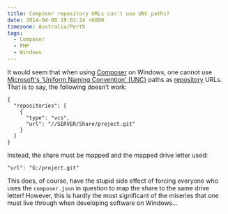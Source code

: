 ```yaml
---
title: Composer repository URLs can't use UNC paths?
date: 2014-04-08 19:03:24 +0800
timezone: Australia/Perth
tags:
  - Composer
  - PHP
  - Windows
---
```

It would seem that when using [Composer](https://getcomposer.org/ "Composer homepage") on Windows,
one cannot use [Microsoft's 'Uniform Naming Convention' (UNC)](https://en.wikipedia.org/wiki/Path_%28computing%29#Uniform_Naming_Convention)
paths as [repository](https://getcomposer.org/doc/05-repositories.md) URLs.
That is to say, the following doesn’t work:

    {
      "repositories": [
        {
          "type": "vcs",
          "url": "//SERVER/Share/project.git"
        }
      ]
    }

Instead, the share must be mapped and the mapped drive letter used:

    "url": "G:/project.git"

This does, of course, have the stupid side effect of forcing everyone who uses the `composer.json` in question
to map the share to the same drive letter!
However, this is hardly the most significant of the miseries that one must live through when developing software on Windows…
